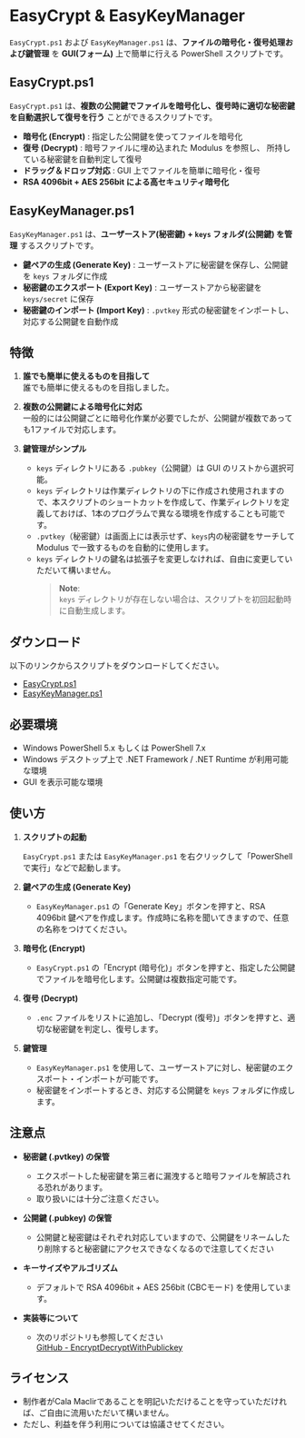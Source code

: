 # EasyCrypt & EasyKeyManager

`EasyCrypt.ps1` および `EasyKeyManager.ps1` は、**ファイルの暗号化・復号処理および鍵管理** を **GUI(フォーム)** 上で簡単に行える PowerShell スクリプトです。

## EasyCrypt.ps1

`EasyCrypt.ps1` は、**複数の公開鍵でファイルを暗号化し、復号時に適切な秘密鍵を自動選択して復号を行う** ことができるスクリプトです。

- **暗号化 (Encrypt)** : 指定した公開鍵を使ってファイルを暗号化
- **復号 (Decrypt)** : 暗号ファイルに埋め込まれた Modulus を参照し、 所持している秘密鍵を自動判定して復号
- **ドラッグ＆ドロップ対応** : GUI 上でファイルを簡単に暗号化・復号
- **RSA 4096bit + AES 256bit による高セキュリティ暗号化**

## EasyKeyManager.ps1

`EasyKeyManager.ps1` は、**ユーザーストア(秘密鍵) + `keys` フォルダ(公開鍵) を管理** するスクリプトです。

- **鍵ペアの生成 (Generate Key)** : ユーザーストアに秘密鍵を保存し、公開鍵を `keys` フォルダに作成
- **秘密鍵のエクスポート (Export Key)** : ユーザーストアから秘密鍵を `keys/secret` に保存
- **秘密鍵のインポート (Import Key)** : `.pvtkey` 形式の秘密鍵をインポートし、対応する公開鍵を自動作成

## 特徴

1. **誰でも簡単に使えるものを目指して**  
   誰でも簡単に使えるものを目指しました。  

2. **複数の公開鍵による暗号化に対応**  
   一般的には公開鍵ごとに暗号化作業が必要でしたが、公開鍵が複数であっても1ファイルで対応します。

3. **鍵管理がシンプル**  
   - `keys` ディレクトリにある `.pubkey`（公開鍵）は GUI のリストから選択可能。
   - `keys` ディレクトリは作業ディレクトリの下に作成され使用されますので、本スクリプトのショートカットを作成して、作業ディレクトリを定義しておけば、1本のプログラムで異なる環境を作成することも可能です。
   - `.pvtkey`（秘密鍵）は画面上には表示せず、`keys`内の秘密鍵をサーチして Modulus で一致するものを自動的に使用します。
   - `keys` ディレクトリの鍵名は拡張子を変更しなければ、自由に変更していただいて構いません。
      > **Note**:  
      > `keys` ディレクトリが存在しない場合は、スクリプトを初回起動時に自動生成します。

## ダウンロード

以下のリンクからスクリプトをダウンロードしてください。

- [EasyCrypt.ps1](./EasyCrypt.ps1)
- [EasyKeyManager.ps1](./EasyKeyManager.ps1)

## 必要環境

- Windows PowerShell 5.x もしくは PowerShell 7.x  
- Windows デスクトップ上で .NET Framework / .NET Runtime が利用可能な環境  
- GUI を表示可能な環境

## 使い方

1. **スクリプトの起動**

   `EasyCrypt.ps1` または `EasyKeyManager.ps1` を右クリックして「PowerShell で実行」などで起動します。

2. **鍵ペアの生成 (Generate Key)**

   - `EasyKeyManager.ps1` の「Generate Key」ボタンを押すと、RSA 4096bit 鍵ペアを作成します。作成時に名称を聞いてきますので、任意の名称をつけてください。

3. **暗号化 (Encrypt)**

   - `EasyCrypt.ps1` の「Encrypt (暗号化)」ボタンを押すと、指定した公開鍵でファイルを暗号化します。公開鍵は複数指定可能です。

4. **復号 (Decrypt)**

   - `.enc` ファイルをリストに追加し、「Decrypt (復号)」ボタンを押すと、適切な秘密鍵を判定し、復号します。

5. **鍵管理**

   - `EasyKeyManager.ps1` を使用して、ユーザーストアに対し、秘密鍵のエクスポート・インポートが可能です。
   - 秘密鍵をインポートするとき、対応する公開鍵を `keys` フォルダに作成します。

## 注意点

- **秘密鍵 (.pvtkey) の保管**  
  - エクスポートした秘密鍵を第三者に漏洩すると暗号ファイルを解読される恐れがあります。  
  - 取り扱いには十分ご注意ください。

- **公開鍵 (.pubkey) の保管**  
  - 公開鍵と秘密鍵はそれぞれ対応していますので、公開鍵をリネームしたり削除すると秘密鍵にアクセスできなくなるので注意してください
   
- **キーサイズやアルゴリズム**  
  - デフォルトで RSA 4096bit + AES 256bit (CBCモード) を使用しています。  

- **実装等について**  
  - 次のリポジトリも参照してください  
    [GitHub - EncryptDecryptWithPublickey](https://github.com/CalaMaclir/EncryptDecryptWithPublickey)

## ライセンス

- 制作者がCala Maclirであることを明記いただけることを守っていただければ、ご自由に流用いただいて構いません。
- ただし、利益を伴う利用については協議させてください。
